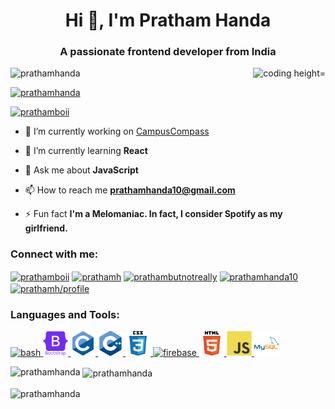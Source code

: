 <h1 align="center">Hi 👋, I'm Pratham Handa</h1>
<h3 align="center">A passionate frontend developer from India</h3>
<img align="right" alt="coding height="150" src="https://camo.githubusercontent.com/7de37139d0b4c1ce40865e799b446c0e963a3dd8fb68d239707237c40604fa3d/68747470733a2f2f63646e2e6472696262626c652e636f6d2f75736572732f3733303730332f73637265656e73686f74732f363538313234332f6176656e746f2e676966">

<p align="left"> <img src="https://komarev.com/ghpvc/?username=prathamhanda&label=Profile%20views&color=0e75b6&style=flat" alt="prathamhanda" /> </p>

<p align="left"> <a href="https://github.com/ryo-ma/github-profile-trophy"><img src="https://github-profile-trophy.vercel.app/?username=prathamhanda" alt="prathamhanda" /></a> </p>

<p align="left"> <a href="https://twitter.com/prathamboii" target="blank"><img src="https://img.shields.io/twitter/follow/prathamboii?logo=twitter&style=for-the-badge" alt="prathamboii" /></a> </p>

- 🔭 I’m currently working on [CampusCompass](https://github.com/prathamhanda/campuscompass)

- 🌱 I’m currently learning **React**

- 💬 Ask me about **JavaScript**

- 📫 How to reach me **prathamhanda10@gmail.com**

- ⚡ Fun fact **I'm a Melomaniac. In fact, I consider Spotify as my girlfriend.**

<h3 align="left">Connect with me:</h3>
<p align="left">
<a href="https://twitter.com/prathamboii" target="blank"><img align="center" src="https://raw.githubusercontent.com/rahuldkjain/github-profile-readme-generator/master/src/images/icons/Social/twitter.svg" alt="prathamboii" height="30" width="40" /></a>
<a href="https://linkedin.com/in/prathamh" target="blank"><img align="center" src="https://raw.githubusercontent.com/rahuldkjain/github-profile-readme-generator/master/src/images/icons/Social/linked-in-alt.svg" alt="prathamh" height="30" width="40" /></a>
<a href="https://instagram.com/prathambutnotreally" target="blank"><img align="center" src="https://raw.githubusercontent.com/rahuldkjain/github-profile-readme-generator/master/src/images/icons/Social/instagram.svg" alt="prathambutnotreally" height="30" width="40" /></a>
<a href="https://www.hackerearth.com/prathamhanda10" target="blank"><img align="center" src="https://raw.githubusercontent.com/rahuldkjain/github-profile-readme-generator/master/src/images/icons/Social/hackerearth.svg" alt="prathamhanda10" height="30" width="40" /></a>
<a href="https://auth.geeksforgeeks.org/user/prathamh/profile" target="blank"><img align="center" src="https://raw.githubusercontent.com/rahuldkjain/github-profile-readme-generator/master/src/images/icons/Social/geeks-for-geeks.svg" alt="prathamh/profile" height="30" width="40" /></a>
</p>

<h3 align="left">Languages and Tools:</h3>
<p align="left"> <a href="https://www.gnu.org/software/bash/" target="_blank" rel="noreferrer"> <img src="https://www.vectorlogo.zone/logos/gnu_bash/gnu_bash-icon.svg" alt="bash" width="40" height="40"/> </a> <a href="https://getbootstrap.com" target="_blank" rel="noreferrer"> <img src="https://raw.githubusercontent.com/devicons/devicon/master/icons/bootstrap/bootstrap-plain-wordmark.svg" alt="bootstrap" width="40" height="40"/> </a> <a href="https://www.cprogramming.com/" target="_blank" rel="noreferrer"> <img src="https://raw.githubusercontent.com/devicons/devicon/master/icons/c/c-original.svg" alt="c" width="40" height="40"/> </a> <a href="https://www.w3schools.com/cpp/" target="_blank" rel="noreferrer"> <img src="https://raw.githubusercontent.com/devicons/devicon/master/icons/cplusplus/cplusplus-original.svg" alt="cplusplus" width="40" height="40"/> </a> <a href="https://www.w3schools.com/css/" target="_blank" rel="noreferrer"> <img src="https://raw.githubusercontent.com/devicons/devicon/master/icons/css3/css3-original-wordmark.svg" alt="css3" width="40" height="40"/> </a> <a href="https://firebase.google.com/" target="_blank" rel="noreferrer"> <img src="https://www.vectorlogo.zone/logos/firebase/firebase-icon.svg" alt="firebase" width="40" height="40"/> </a> <a href="https://www.w3.org/html/" target="_blank" rel="noreferrer"> <img src="https://raw.githubusercontent.com/devicons/devicon/master/icons/html5/html5-original-wordmark.svg" alt="html5" width="40" height="40"/> </a> <a href="https://developer.mozilla.org/en-US/docs/Web/JavaScript" target="_blank" rel="noreferrer"> <img src="https://raw.githubusercontent.com/devicons/devicon/master/icons/javascript/javascript-original.svg" alt="javascript" width="40" height="40"/> </a> <a href="https://www.mysql.com/" target="_blank" rel="noreferrer"> <img src="https://raw.githubusercontent.com/devicons/devicon/master/icons/mysql/mysql-original-wordmark.svg" alt="mysql" width="40" height="40"/> </a> </p>

<p><img align="left" src="https://github-readme-stats.vercel.app/api/top-langs?username=prathamhanda&show_icons=true&locale=en&layout=compact" alt="prathamhanda" /></p>

<p>&nbsp;<img align="center" src="https://github-readme-stats.vercel.app/api?username=prathamhanda&show_icons=true&locale=en" alt="prathamhanda" /></p>

<p><img align="center" src="https://github-readme-streak-stats.herokuapp.com/?user=prathamhanda&" alt="prathamhanda" /></p>
